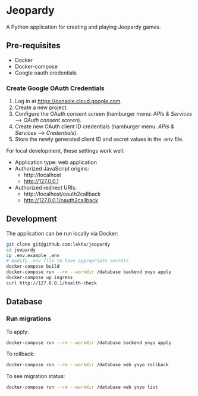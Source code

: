 # Jeopardy

A Python application for creating and playing Jeopardy games.

## Pre-requisites

* Docker
* Docker-compose
* Google oauth credentials

### Create Google OAuth Credentials

1. Log in at https://console.cloud.google.com.
2. Create a new project.
3. Configure the OAuth consent screen (hamburger menu: _APIs & Services_ -->
   _OAuth consent screen_).
4. Create new OAuth client ID credentials (hamburger menu: _APIs & Services_
   --> _Credentials_).
5. Store the newly generated client ID and secret values in the .env file.

For local development, these settings work well:

* Application type: web application
* Authorized JavaScript origins:
  * http://localhost
  * http://127.0.0.1
* Authorized redirect URIs:
  * http://localhost/oauth2callback
  * http://127.0.0.1/oauth2callback

## Development

The application can be run locally via Docker:
```bash
git clone git@github.com:lekha/jeopardy
cd jeopardy
cp .env.example .env
# modify .env file to have appropriate secrets
docker-compose build
docker-compose run --rm --workdir /database backend yoyo apply
docker-compose up ingress
curl http://127.0.0.1/health-check
```

## Database

### Run migrations

To apply:

```bash
docker-compose run --rm --workdir /database backend yoyo apply
```

To rollback:

```bash
docker-compose run --rm --workdir /database web yoyo rollback
```

To see migration status:

```bash
docker-compose run --rm --workdir /database web yoyo list
```

